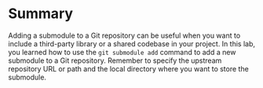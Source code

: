 # Summary

Adding a submodule to a Git repository can be useful when you want to include a third-party library or a shared codebase in your project. In this lab, you learned how to use the `git submodule add` command to add a new submodule to a Git repository. Remember to specify the upstream repository URL or path and the local directory where you want to store the submodule.
